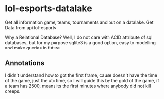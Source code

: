 # lol-esports-datalake
Get all information game, teams, tournaments and put on a datalake. Get Data from api lol-esports

Why a Relational Database?
Well, I do not care with ACID attribute of sql databases, but for my purpose sqlite3 is a good option, easy to modelling and make queries in future.

## Annotations

I didn't understand how to got the first frame, cause doesn't have the time of the game, just the utc time, so I will guide this by the gold of the game, if a team has 2500, means its the first minutes where anybody did not kill creeps.